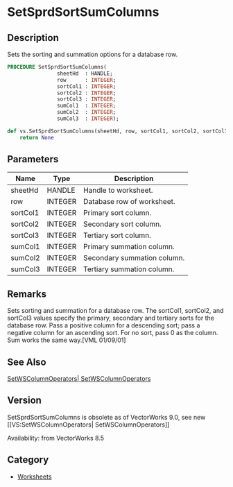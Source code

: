 # SetSprdSortSumColumns

## Description
Sets the sorting and summation options for a database row.

```pascal
PROCEDURE SetSprdSortSumColumns(
				sheetHd  : HANDLE;
				row      : INTEGER;
				sortCol1 : INTEGER;
				sortCol2 : INTEGER;
				sortCol3 : INTEGER;
				sumCol1  : INTEGER;
				sumCol2  : INTEGER;
				sumCol3  : INTEGER);
```

```python
def vs.SetSprdSortSumColumns(sheetHd, row, sortCol1, sortCol2, sortCol3, sumCol1, sumCol2, sumCol3):
    return None
```

## Parameters
|Name|Type|Description|
|---|---|---|
|sheetHd|HANDLE|Handle to worksheet.|
|row|INTEGER|Database row of worksheet.|
|sortCol1|INTEGER|Primary sort column.|
|sortCol2|INTEGER|Secondary sort column.|
|sortCol3|INTEGER|Tertiary sort column.|
|sumCol1|INTEGER|Primary summation column.|
|sumCol2|INTEGER|Secondary summation column.|
|sumCol3|INTEGER|Tertiary summation column.|

## Remarks
Sets sorting and summation for a database row.  The sortCol1, sortCol2, and sortCol3 values specify the primary, secondary and tertiary sorts for the database row.  Pass a positive column for a descending sort; pass a negative column for an ascending sort.  For no sort,  pass 0 as the column.  Sum works the same way.[VML 01/09/01]

## See Also
[SetWSColumnOperators| SetWSColumnOperators](SetWSColumnOperators|%20SetWSColumnOperators.md)

## Version
SetSprdSortSumColumns is obsolete as of VectorWorks 9.0, see new [[VS:SetWSColumnOperators| SetWSColumnOperators]]

Availability: from VectorWorks 8.5

## Category
* [Worksheets](../Categories/Worksheets.md)
